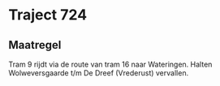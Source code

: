 # Traject 724
## Maatregel
Tram 9 rijdt via de route van tram 16 naar Wateringen.
Halten Wolweversgaarde t/m De Dreef (Vrederust) vervallen.
